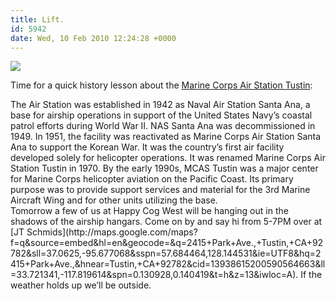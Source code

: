 ```yaml
---
title: Lift.
id: 5942
date: Wed, 10 Feb 2010 12:24:28 +0000
---
```


![](http://3.bp.blogspot.com/_nHk4eRE8Qbc/SBDsPJq0jYI/AAAAAAAAAtk/PG6f8jaK3n4/s400/tustinlta.jpg)  

Time for a quick history lesson about the [Marine Corps Air Station Tustin](http://en.wikipedia.org/wiki/Marine_Corps_Air_Station_Tustin):



<div class="quote">The Air Station was established in 1942 as Naval Air Station Santa Ana, a base for airship operations in support of the United States Navy’s coastal patrol efforts during World War II. NAS Santa Ana was decommissioned in 1949. In 1951, the facility was reactivated as Marine Corps Air Station Santa Ana to support the Korean War. It was the country’s first air facility developed solely for helicopter operations. It was renamed Marine Corps Air Station Tustin in 1970. By the early 1990s, MCAS Tustin was a major center for Marine Corps helicopter aviation on the Pacific Coast. Its primary purpose was to provide support services and material for the 3rd Marine Aircraft Wing and for other units utilizing the base.</div>Tomorrow a few of us at Happy Cog West will be hanging out in the shadows of the airship hangars. Come on by and say hi from 5-7PM over at [JT Schmids](http://maps.google.com/maps?f=q&source=embed&hl=en&geocode=&q=2415+Park+Ave.,+Tustin,+CA+92782&sll=37.0625,-95.677068&sspn=57.684464,128.144531&ie=UTF8&hq=2415+Park+Ave.,&hnear=Tustin,+CA+92782&cid=13938615200590564663&ll=33.721341,-117.819614&spn=0.130928,0.140419&t=h&z=13&iwloc=A). If the weather holds up we’ll be outside.





